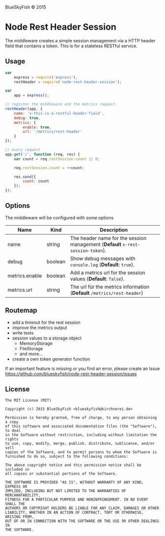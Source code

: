 
BlueSkyFish &copy; 2015

# Node Rest Header Session

The middleware creates a simple session management via a HTTP header field that contains a token. This is for a stateless RESTful service.

## Usage

```js
var
	express = require('express'),
	restHeader = require('node-rest-header-session');

var
	app = express();

// register the middleware and the metrics request.
restHeader(app, {
	name: 'x-this-is-a-restful-header-field',
	debug: true,
	metrics: {
		enable: true,
		url: '/metrics/rest-header'
	}
});

// every request
app.get('/', function (req, res) {
	var count = req.restSession.count || 0;

	req.restSession.count = ++count;

	res.send({
		count: count
	});
});
```


## Options

The middleware will be configured with some options

Name             | Kind     | Description
-----------------|----------|----------------------------------------------
name             | string   | The header name for the session management (**Default** `x-rest-session-token`).
debug            | boolean  | Show debug messages with `console.log` (**Default**: `true`).
metrics.enable   | boolean  | Add a metrics url for the session values (**Default**: `false`).
metrics.url      | string   | The url für the metrics information (**Default** `/metrics/rest-header`)


## Routemap

* add a timeout for the rest session
* improve the metrics output
* write tests
* session values to a storage object  
  * MemoryStorage
  * FileStorage
  * and more...
* create a own token generator function

If an important feature is missing or you find an error, please create an Issue <https://github.com/blueskyfish/node-rest-header-session/issues>


## License

	The MIT License (MIT)

	Copyright (c) 2015 BlueSkyFish <blueskyfish@kirchnerei.de>

	Permission is hereby granted, free of charge, to any person obtaining a copy
	of this software and associated documentation files (the "Software"), to deal
	in the Software without restriction, including without limitation the rights
	to use, copy, modify, merge, publish, distribute, sublicense, and/or sell
	copies of the Software, and to permit persons to whom the Software is
	furnished to do so, subject to the following conditions:

	The above copyright notice and this permission notice shall be included in
	all copies or substantial portions of the Software.

	THE SOFTWARE IS PROVIDED "AS IS", WITHOUT WARRANTY OF ANY KIND, EXPRESS OR
	IMPLIED, INCLUDING BUT NOT LIMITED TO THE WARRANTIES OF MERCHANTABILITY,
	FITNESS FOR A PARTICULAR PURPOSE AND NONINFRINGEMENT. IN NO EVENT SHALL THE
	AUTHORS OR COPYRIGHT HOLDERS BE LIABLE FOR ANY CLAIM, DAMAGES OR OTHER
	LIABILITY, WHETHER IN AN ACTION OF CONTRACT, TORT OR OTHERWISE, ARISING FROM,
	OUT OF OR IN CONNECTION WITH THE SOFTWARE OR THE USE OR OTHER DEALINGS IN
	THE SOFTWARE.
